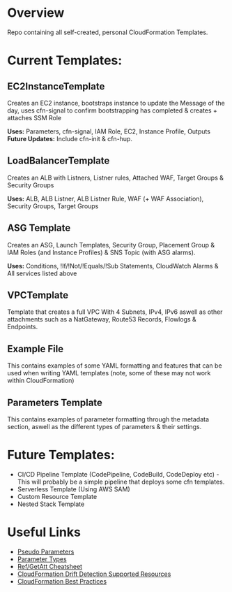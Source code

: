 # Overview
Repo containing all self-created, personal CloudFormation Templates.

# Current Templates:
## EC2InstanceTemplate
Creates an EC2 instance, bootstraps instance to update the Message of the day, uses cfn-signal to confirm bootstrapping has completed & creates + attaches SSM Role

**Uses:** Parameters, cfn-signal, IAM Role, EC2, Instance Profile, Outputs <br />
**Future Updates:** Include cfn-init & cfn-hup.


## LoadBalancerTemplate
Creates an ALB with Listners, Listner rules, Attached WAF, Target Groups & Security Groups

**Uses:** ALB, ALB Listner, ALB Listner Rule, WAF (+ WAF Association), Security Groups, Target Groups <br />

## ASG Template
Creates an ASG, Launch Templates, Security Group, Placement Group & IAM Roles (and Instance Profiles) & SNS Topic (with ASG alarms).

**Uses:** Conditions, !If/!Not/!Equals/!Sub Statements, CloudWatch Alarms & All services listed above


## VPCTemplate
Template that creates a full VPC With 4 Subnets, IPv4, IPv6 aswell as other attachments such as a NatGateway, Route53 Records, Flowlogs & Endpoints.

## Example File
This contains examples of some YAML formatting and features that can be used when writing YAML templates (note, some of these may not work within CloudFormation)

## Parameters Template
This contains examples of parameter formatting through the metadata section, aswell as the different types of parameters & their settings.


# Future Templates:
- CI/CD Pipeline Template (CodePipeline, CodeBuild, CodeDeploy etc) - This will probably be a simple pipeline that deploys some cfn templates.
- Serverless Template (Using AWS SAM)
- Custom Resource Template
- Nested Stack Template

# Useful Links
- [Pseudo Parameters](https://docs.aws.amazon.com/AWSCloudFormation/latest/UserGuide/pseudo-parameter-reference.html)
- [Parameter Types](https://docs.aws.amazon.com/AWSCloudFormation/latest/UserGuide/parameters-section-structure.html)
- [Ref/GetAtt Cheatsheet](https://theburningmonk.com/cloudformation-ref-and-getatt-cheatsheet/)
- [CloudFormation Drift Detection Supported Resources](https://docs.aws.amazon.com/AWSCloudFormation/latest/UserGuide/resource-import-supported-resources.html)
- [CloudFormation Best Practices](https://docs.aws.amazon.com/AWSCloudFormation/latest/UserGuide/best-practices.html)
